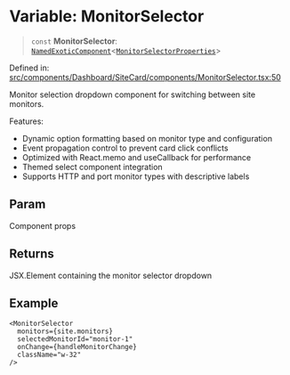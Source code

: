 # Variable: MonitorSelector

> `const` **MonitorSelector**: [`NamedExoticComponent`](https://github.com/DefinitelyTyped/DefinitelyTyped/blob/1a60e1b9a9062ff9c48c681ca3d8b6f717b616b9/types/react/index.d.ts#L571)\<[`MonitorSelectorProperties`](../interfaces/MonitorSelectorProperties.md)\>

Defined in: [src/components/Dashboard/SiteCard/components/MonitorSelector.tsx:50](https://github.com/Nick2bad4u/Uptime-Watcher/blob/8a1973382d5fe14c52996ecda381894eb7ecd4a6/src/components/Dashboard/SiteCard/components/MonitorSelector.tsx#L50)

Monitor selection dropdown component for switching between site monitors.

Features:
- Dynamic option formatting based on monitor type and configuration
- Event propagation control to prevent card click conflicts
- Optimized with React.memo and useCallback for performance
- Themed select component integration
- Supports HTTP and port monitor types with descriptive labels

## Param

Component props

## Returns

JSX.Element containing the monitor selector dropdown

## Example

```tsx
<MonitorSelector
  monitors={site.monitors}
  selectedMonitorId="monitor-1"
  onChange={handleMonitorChange}
  className="w-32"
/>
```
